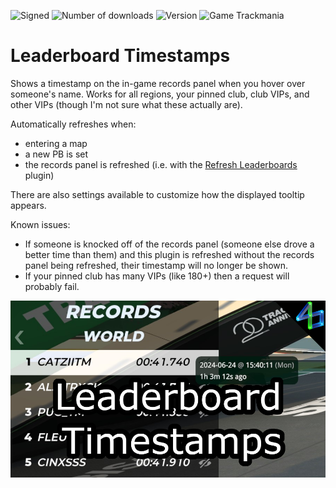 ![Signed](https://img.shields.io/badge/Signed-Yes-00AA00)
![Number of downloads](https://img.shields.io/badge/dynamic/json?query=downloads&url=https%3A%2F%2Fopenplanet.dev%2Fapi%2Fplugin%2F570&label=Downloads&color=purple)
![Version](https://img.shields.io/badge/dynamic/json?query=version&url=https%3A%2F%2Fopenplanet.dev%2Fapi%2Fplugin%2F570&label=Version&color=red)
![Game Trackmania](https://img.shields.io/badge/Game-Trackmania-blue)

# Leaderboard Timestamps

Shows a timestamp on the in-game records panel when you hover over someone's name. Works for all regions, your pinned club, club VIPs, and other VIPs (though I'm not sure what these actually are).

Automatically refreshes when:
- entering a map
- a new PB is set
- the records panel is refreshed (i.e. with the [Refresh Leaderboards](https://openplanet.dev/plugin/refreshleaderboard) plugin)

There are also settings available to customize how the displayed tooltip appears.

Known issues:
- If someone is knocked off of the records panel (someone else drove a better time than them) and this plugin is refreshed without the records panel being refreshed, their timestamp will no longer be shown.
- If your pinned club has many VIPs (like 180+) then a request will probably fail.

<!-- ![Signed](https://img.shields.io/badge/Signed-School_Mode-CC1199) -->
<!-- ![Game Maniaplanet](https://img.shields.io/badge/Game-Maniaplanet_4-blue) -->
<!-- ![Game Turbo](https://img.shields.io/badge/Game-Turbo-blue) -->

![image](images/leaderboard-timestamps.png)
